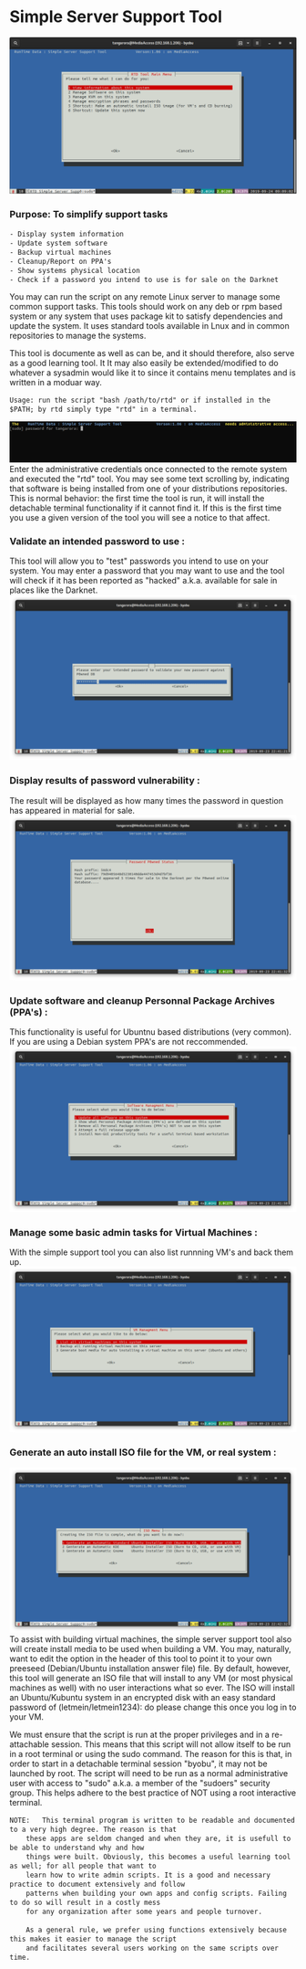 # Simple Server Support Tool

![RTD SSST](Media_files/11.png?raw=true "Main Window")


###	Purpose: To simplify support tasks 

	- Display system information 
	- Update system software
	- Backup virtual machines 
	- Cleanup/Report on PPA's
	- Show systems physical location 
	- Check if a password you intend to use is for sale on the Darknet

You may can run the script on any remote Linux server to manage some common support tasks. This tools should work on any deb or rpm based system or any system that uses package kit to satisfy dependencies and update the system. It uses standard tools available in Lnux and in common repositories to manage the systems. 

This tool is documente as well as can be, and it should therefore, also serve as a good learning tool. It It may also easily be extended/modified to do whatever a sysadmin would like it to since it contains menu templates and is written in a moduar way. 
```
Usage: run the script "bash /path/to/rtd" or if installed in the $PATH; by rtd simply type "rtd" in a terminal.
```


![RTD SSST Screenshot 2](Media_files/10.png?raw=true "Executing the Script")
Enter the administrative credentials once connected to the remote system and executed the "rtd" tool. You may see some text scrolling by, indicating that software is being installed from one of your distributions repositories. This is normal behavior: the first time the tool is run, it will install the detachable terminal functionality if it cannot find it. If this is the first time you use a given version of the tool you will see a notice to that affect. 

### Validate an intended password to use : 
This tool will allow you to "test" passwords you intend to use on your system. You may enter a password that you may want to use and the tool will check if it has been reported as "hacked" a.k.a. available for sale in places like the Darknet.  
![RTD SSST Screenshot 2](Media_files/7-pass.png?raw=true "Testing passwords")
### Display results of password vulnerability : 
The result will be displayed as how many times the password in question has appeared in material for sale.  
![RTD SSST Screenshot 2](Media_files/8-pass.png?raw=true "Passowrd result")

### Update software and cleanup Personnal Package Archives (PPA's) :
This functionality is useful for Ubuntnu based distributions (very common). If you are using a Debian system PPA's are not reccommended. 
![RTD SSST Screenshot 2](Media_files/4-softw.png?raw=true "Managing software")

### Manage some basic admin tasks for Virtual Machines :
With the simple support tool you can also list runnning VM's and back them up. 
![RTD SSST Screenshot 2](Media_files/5-vm.png?raw=true "Managing VM")

### Generate an auto install ISO file for the VM, or real system : 
![RTD SSST Screenshot 2](Media_files/9-iso.png?raw=true "Managing ISO")
To assist with building virtual machines, the simple server support tool also will create install media to be used when building a VM. You may, naturally, want to edit the option in the header of this tool to point it to your own preeseed (Debian/Ubuntu installation answer file) file. By default, however, this tool will generate an ISO file that will install to any VM (or most physical machines as well) with no user interactions what so ever. The ISO will install an Ubuntu/Kubuntu system in an encrypted disk with an easy standard password of (letmein/letmein1234): do please change this once you log in to your VM. 


We must ensure that the script is run at the proper privileges and in a 
re-attachable session. This means that this script will not allow itself to be run in 
a root terminal or using the sudo command. The reason for this is that, in order to start in
a detachable terminal session "byobu", it may not be launched by root. The script will 
need to be run as a normal administrative user with access to "sudo" a.k.a. a member of the 
"sudoers" security group. This helps adhere to the best practice of NOT using a root interactive
terminal. 

```
NOTE:	This terminal program is written to be readable and documented to a very high degree. The reason is that
	these apps are seldom changed and when they are, it is usefull to be able to understand why and how 
	things were built. Obviously, this becomes a useful learning tool as well; for all people that want to 
	learn how to write admin scripts. It is a good and necessary practice to document extensively and follow
	patterns when building your own apps and config scripts. Failing to do so will result in a costly mess
	for any organization after some years and people turnover. 

	As a general rule, we prefer using functions extensively because this makes it easier to manage the script
	and facilitates several users working on the same scripts over time.
```
